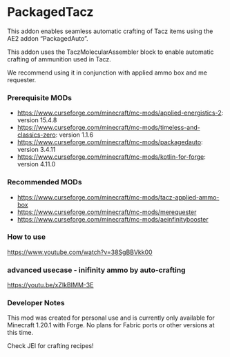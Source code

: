# PackagedTacz

This addon enables seamless automatic crafting of Tacz items using the AE2 addon “PackagedAuto”.

This addon uses the TaczMolecularAssembler block to enable automatic crafting of ammunition used in Tacz.

We recommend using it in conjunction with applied ammo box and me requester.

### Prerequisite MODs
- https://www.curseforge.com/minecraft/mc-mods/applied-energistics-2: version 15.4.8
- https://www.curseforge.com/minecraft/mc-mods/timeless-and-classics-zero: version 1.1.6
- https://www.curseforge.com/minecraft/mc-mods/packagedauto: version 3.4.11
- https://www.curseforge.com/minecraft/mc-mods/kotlin-for-forge: version 4.11.0

### Recommended MODs
- https://www.curseforge.com/minecraft/mc-mods/tacz-applied-ammo-box
- https://www.curseforge.com/minecraft/mc-mods/merequester
- https://www.curseforge.com/minecraft/mc-mods/aeinfinitybooster

### How to use
https://www.youtube.com/watch?v=38SgBBVkk00

### advanced usecase - inifinity ammo by auto-crafting
https://youtu.be/xZIkBIMM-3E

### Developer Notes
This mod was created for personal use and is currently only available for Minecraft 1.20.1 with Forge. No plans for Fabric ports or other versions at this time.

Check JEI for crafting recipes!
